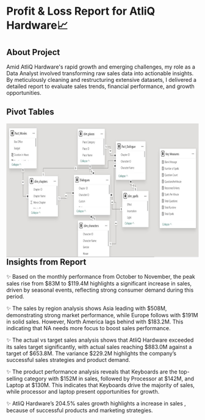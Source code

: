 
# Profit & Loss Report for AtliQ Hardware📈



## About Project
Amid AtliQ Hardware's rapid growth and emerging challenges, my role as a Data Analyst involved transforming raw sales data into actionable insights. By meticulously cleaning and restructuring extensive datasets, I delivered a detailed report to evaluate sales trends, financial performance, and growth opportunities.
## Pivot Tables 
<div style="margin-bottom: 20px;">
  <img align="left" alt="Coding" width="750" height="350" src="https://github.com/Mahalak4401/PowerBI_Portfolio_Projects/blob/main/Harry%20Potter%20Script%20Analysis/Data%20Model%20Harry%20Potter.jpeg">
</div>


## Insights from Report
✨ Based on the monthly performance from October to November, the peak sales rise from $83M to $119.4M highlights a significant increase in sales, driven by seasonal events, reflecting strong consumer demand during this period.

✨ The sales by region analysis shows Asia leading with $508M, demonstrating strong market performance, while Europe follows with $191M in solid sales. However, North America lags behind with $183.2M. This indicating that NA needs more focus to boost sales performance.

✨ The actual vs target sales analysis shows that AtliQ Hardware exceeded its sales target significantly, with actual sales reaching $883.0M against a target of $653.8M. The variance $229.2M highlights the company’s successful sales strategies and product demand.

✨ The product performance analysis reveals that Keyboards are the top-selling category with $152M in sales, followed by Processor at $142M, and Laptop at $130M. This indicates that Keyboards drive the majority of sales, while processor and laptop present opportunities for growth.

✨ AtliQ Hardware’s 204.5% sales growth highlights a increase in sales , because of successful products and marketing strategies.
